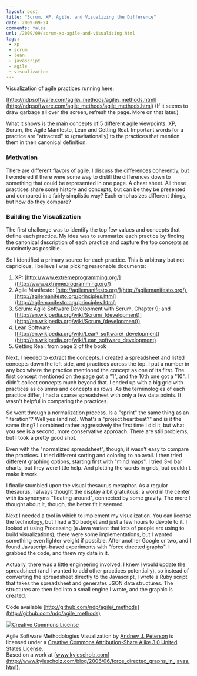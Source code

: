 ```yaml
---
layout: post
title: "Scrum, XP, Agile, and Visualizing the Difference"
date: 2009-09-24
comments: false
url: /2009/09/scrum-xp-agile-and-visualizing.html
tags:
 - xp
 - scrum
 - lean
 - javascript
 - agile
 - visualization
---
```


Visualization of agile practices running here:  
  
[http://ndpsoftware.com/agile\_methods/agile\_methods.html](http://ndpsoftware.com/agile_methods/agile_methods.html) (If it seems to draw garbage all over the screen, refresh the page. More on that later.)  
  
What it shows is the main concepts of 5 different agile viewpoints: XP, Scrum, the Agile Manifesto, Lean and Getting Real. Important words for a practice are "attracted" to (gravitationally) to the practices that mention them in their canonical definition.

### Motivation
  
There are different flavors of agile. I discuss the differences coherently, but I wondered if there were some way to distill the differences down to something that could be represented in one page. A cheat sheet. All these practices share some history and concepts, but can be they be presented and compared in a fairly simplistic way? Each emphasizes different things, but how do they compare?  
  

### Building the Visualization
  
The first challenge was to identify the top few values and concepts that define each practice. My idea was to summarize each practice by finding the canonical description of each practice and capture the top concepts as succinctly as possible.   
  
So I identified a primary source for each practice. This is arbitrary but not capricious. I believe I was picking reasonable documents:  
  

  
1. XP: [http://www.extremeprogramming.org/](http://www.extremeprogramming.org/)  
2. Agile Manifesto: [http://agilemanifesto.org/](http://agilemanifesto.org/), [http://agilemanifesto.org/principles.html](http://agilemanifesto.org/principles.html)  
3. Scrum: Agile Software Development with Scrum, Chapter 9; and [http://en.wikipedia.org/wiki/Scrum\_(development)](http://en.wikipedia.org/wiki/Scrum_(development))  
4. Lean Software: [http://en.wikipedia.org/wiki/Lean\_software\_development](http://en.wikipedia.org/wiki/Lean_software_development)  
5. Getting Real: from page 2 of the book  
  
  
Next, I needed to extract the concepts. I created a spreadsheet and listed concepts down the left side, and practices across the top. I put a number in any box where the practice mentioned the concept as one of its first. The first concept mentioned on the page got a "1", and the 10th one got a "10". I didn't collect concepts much beyond that. I ended up with a big grid with practices as columns and concepts as rows. As the terminologies of each practice differ, I had a sparse spreadsheet with only a few data points. It wasn't helpful in comparing the practices.  
  
So went through a normalization process. Is a "sprint" the same thing as an "iteration"? Well yes (and no). What's a "project heartbeat?" and is it the same thing? I combined rather aggressively the first time I did it, but what you see is a second, more conservative approach. There are still problems, but I took a pretty good shot.  
  
Even with the "normalized spreadsheet", though, it wasn't easy to compare the practices. I tried different sorting and coloring to no avail. I then tried different graphing options, starting first with "mind maps". I tried 3-d bar charts, but they were little help. And plotting the words in grids, but couldn't make it work.  
  
I finally stumbled upon the visual thesaurus metaphor. As a regular thesaurus, I always thought the display a bit gratuitous: a word in the center with its synonyms "floating around", connected by some gravity. The more I thought about it, though, the better fit it seemed.  
  
Next I needed a tool in which to implement my visualization. You can license the technology, but I had a $0 budget and just a few hours to devote to it. I looked at using Processing (a Java variant that lots of people are using to build visualizations); there were some implementations, but I wanted something even lighter weight if possible. After another Google or two, and I found Javascript-based experiments with "force directed graphs". I grabbed the code, and threw my data in it.  
  
Actually, there was a little engineering involved. I knew I would update the spreadsheet (and I wanted to add other practices potentially), so instead of converting the spreadsheet directly to the Javascript, I wrote a Ruby script that takes the spreadsheet and generates JSON data structures. The structures are then fed into a small engine I wrote, and the graphic is created.  
  
Code available [http://github.com/ndp/agile\_methods](http://github.com/ndp/agile_methods)   
  
  
  
[![Creative Commons License](http://i.creativecommons.org/l/by-sa/3.0/us/88x31.png)](http://creativecommons.org/licenses/by-sa/3.0/us/)  
  
  
Agile Software Methodologies Visualization by [Andrew J. Peterson](http://ndpsoftware.com/agile_methods/agile_methods.html) is licensed under a [Creative Commons Attribution-Share Alike 3.0 United States License](http://creativecommons.org/licenses/by-sa/3.0/us/).  
Based on a work at [www.kylescholz.com](http://www.kylescholz.com/blog/2006/06/force_directed_graphs_in_javas.html).